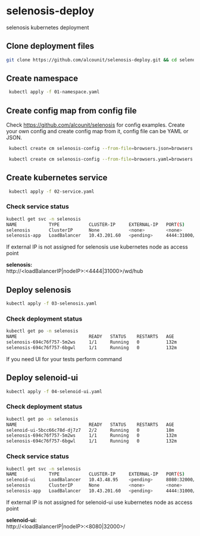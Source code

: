 # selenosis-deploy
selenosis kubernetes deployment

## Clone deployment files
``` bash
git clone https://github.com/alcounit/selenosis-deploy.git && cd selenosis-deploy
```

## Create namespace
``` bash
 kubectl apply -f 01-namespace.yaml
```

## Create config map from config file
Check https://github.com/alcounit/selenosis for config examples. Create your own config and create config map from it, config file can be YAML or JSON.
``` bash
 kubectl create cm selenosis-config --from-file=browsers.json=browsers.json -n selenosis
```
``` bash
 kubectl create cm selenosis-config --from-file=browsers.yaml=browsers.yaml -n selenosis
```

## Create kubernetes service
``` bash
 kubectl apply -f 02-service.yaml
 ```

  ### Check service status
 ```bash
kubectl get svc -n selenosis
NAME            TYPE           CLUSTER-IP     EXTERNAL-IP   PORT(S)          AGE
selenosis       ClusterIP      None           <none>        <none>           8h
selenosis-app   LoadBalancer   10.43.201.60   <pending>     4444:31000/TCP   8h
 ```
If external IP is not assigned for selenosis use kubernetes node as access point

<b>selenosis:</b> <br/>
http://<loadBalancerIP|nodeIP>:<4444|31000>/wd/hub



 ## Deploy selenosis
 ``` bash
 kubectl apply -f 03-selenosis.yaml
 ```

   ### Check deployment status
 ```bash
kubectl get po -n selenosis
NAME                           READY   STATUS    RESTARTS   AGE
selenosis-694c76f757-5m2ws     1/1     Running   0          132m
selenosis-694c76f757-6bgwl     1/1     Running   0          132m
 ```

If you need UI for your tests perform command
## Deploy selenoid-ui
 ``` bash
 kubectl apply -f 04-selenoid-ui.yaml
 ```

  ### Check deployment status
 ```bash
kubectl get po -n selenosis
NAME                           READY   STATUS    RESTARTS   AGE
selenoid-ui-5bcc66c78d-dj7z7   2/2     Running   0          18m
selenosis-694c76f757-5m2ws     1/1     Running   0          132m
selenosis-694c76f757-6bgwl     1/1     Running   0          132m
 ```

  ### Check service status
 ```bash
kubectl get svc -n selenosis
NAME            TYPE           CLUSTER-IP     EXTERNAL-IP   PORT(S)          AGE
selenoid-ui     LoadBalancer   10.43.48.95    <pending>     8080:32000/TCP   8h
selenosis       ClusterIP      None           <none>        <none>           8h
selenosis-app   LoadBalancer   10.43.201.60   <pending>     4444:31000/TCP   8h
 ```

If external IP is not assigned for selenoid-ui use kubernetes node as access point
 
<b>selenoid-ui:</b> <br/>
http://<loadBalancerIP|nodeIP>:<8080|32000>/
